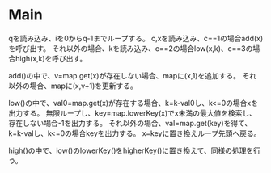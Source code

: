 # Main
qを読み込み、iを0からq-1までループする。
c,xを読み込み、c==1の場合add(x)を呼び出す。
それ以外の場合、kを読み込み、c==2の場合low(x,k)、c==3の場合high(x,k)を呼び出す。

add()の中で、v=map.get(x)が存在しない場合、mapに(x,1)を追加する。
それ以外の場合、mapに(x,v+1)を更新する。

low()の中で、val0=map.get(x)が存在する場合、k=k-val0し、k<=0の場合xを出力する。
無限ループし、key=map.lowerKey(x)でx未満の最大値を検索し、存在しない場合-1を出力する。
それ以外の場合、val=map.get(key)を得て、k=k-valし、k<=0の場合keyを出力する。
x=keyに置き換えループ先頭へ戻る。

high()の中で、low()のlowerKey()をhigherKey()に置き換えて、同様の処理を行う。
